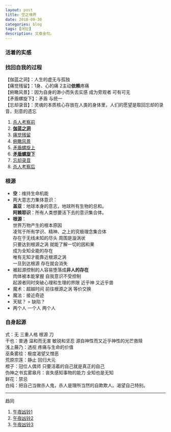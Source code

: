 ```yaml
---
layout: post
title: 空之境界
date: 2018-09-30
categories: blog
tags: [闲扯]
description: 文章金句。
---
```


### 活着的实感
### 找回自我的过程
【伽蓝之洞】：人生的虚无与孤独 <br>
【痛觉残留】：1身、心的痛 2主动**依赖**疼痛<br>
【俯瞰风景】：因为自身的渺小而失去实感 成为旁观者 可有可无<br>
【矛盾螺旋下】：矛盾 与统一<br>
【忘却录音】：灵魂的本质核心存放在人类的身体里，人们的愿望是取回忘却的录音，刻意的遗忘<br>


1. [杀人考察前](https://www.bilibili.com/video/av26841126)
1. [**伽蓝之洞**](https://www.bilibili.com/video/av27769427)
1. [痛觉残留](https://www.bilibili.com/video/av28526737)
1. [俯瞰风景](https://www.bilibili.com/video/av29173261)
1. [矛盾螺旋上](https://www.bilibili.com/video/av30098944)
1. [**矛盾螺旋下**](https://www.bilibili.com/video/av30957377)
1. [忘却录音](https://www.bilibili.com/video/av31579575)
1. [杀人考察后](https://www.bilibili.com/video/av32576715)


### 根源
- **空**：维持生命机能
- 两大意志力集体意识：<br>
**盖亚**：地球本身的意志，地球所有生物的总和。<br>
**阿赖耶识**：所有人类想要活下去的意识集合体。
- **根源**：<br>
世界万物产生的根本原因 <br>
凌驾于所有学识、精神、之上的究极理念集合体<br>
存在于无线未知的尽头 周围是漩涡状 <br>
只要达到根源之涡 就能了解一切的因和果<br>
成为全知全能的存在<br>
唯有无知才能靠近根源之涡<br>
一旦到达根源 存在就会消失
- 被起源控制的人容易堕落成**非人的存在**<br>
肉体被本能掌握 自我意识不受控制<br>
起源者同时突破心理和生理的界限 近乎神 又近乎兽
- 魔术：超越时间 前往根源之涡 等价交换<br>
- 魔法：接近奇迹 <br>
- 天赋？ = 缺陷？<br>
- 两个人 一个人 两个人


### 自身起源
式：无 三重人格 根源 刀<br>
干也：普通 温和而无害 敏锐和坚忍 源自神性而又近乎神性的光芒救赎<br>
浅上藤乃：透视 疼痛与生命的价值<br>
巫条雾绘：极度渴望又憎恶<br>
荒原宗莲：静止 回归大元<br>
橙子：冠位人偶师 只要活着的自己就是真正的自己<br>
伪神之书玄雾皋月：丧失感知事物的能力 全知也是无知<br>
鲜花：禁忌<br>
白纯：把自己当做杀人鬼，杀人是理所当然的自欺欺人。渴望自己特别。


----

趋同
1. [午夜凶铃1](https://www.bilibili.com/video/av32601343)
1. [午夜凶铃2](https://www.bilibili.com/video/av32666690)
1. [午夜凶铃3](https://www.bilibili.com/video/av32724539)
